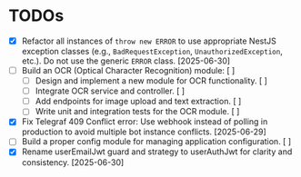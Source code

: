 # TODOs

- [x] Refactor all instances of `throw new ERROR` to use appropriate NestJS exception classes (e.g., `BadRequestException`, `UnauthorizedException`, etc.). Do not use the generic `ERROR` class. [2025-06-30]
- [ ] Build an OCR (Optical Character Recognition) module: [ ]
  - [ ] Design and implement a new module for OCR functionality. [ ]
  - [ ] Integrate OCR service and controller. [ ]
  - [ ] Add endpoints for image upload and text extraction. [ ]
  - [ ] Write unit and integration tests for the OCR module. [ ]
- [x] Fix Telegraf 409 Conflict error: Use webhook instead of polling in production to avoid multiple bot instance conflicts. [2025-06-29]
- [ ] Build a proper config module for managing application configuration. [ ]
- [x] Rename userEmailJwt guard and strategy to userAuthJwt for clarity and consistency. [2025-06-30]
